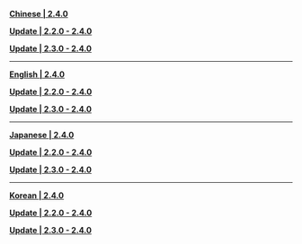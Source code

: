 **[Chinese | 2.4.0](https://autopatchhk.yuanshen.com/client_app/download/pc_zip/20211225051318_JHACtHpvJ2yRaZH0/Audio_Chinese_2.4.0.zip)**

**[Update | 2.2.0 - 2.4.0](https://autopatchhk.yuanshen.com/client_app/update/hk4e_global/10/zh-cn_2.2.0_2.4.0_diff_Ui7XBC3FITMPL0hl.zip)**

**[Update | 2.3.0 - 2.4.0](https://autopatchhk.yuanshen.com/client_app/update/hk4e_global/10/zh-cn_2.3.0_2.4.0_diff_CMYcoWsF1EuhiLpx.zip)**


---

**[English | 2.4.0](https://autopatchhk.yuanshen.com/client_app/download/pc_zip/20211225051318_JHACtHpvJ2yRaZH0/Audio_English(US)_2.4.0.zip)**

**[Update | 2.2.0 - 2.4.0](https://autopatchhk.yuanshen.com/client_app/update/hk4e_global/10/en-us_2.2.0_2.4.0_diff_XD7bFBn31MpLcVws.zip)**

**[Update | 2.3.0 - 2.4.0](https://autopatchhk.yuanshen.com/client_app/update/hk4e_global/10/en-us_2.3.0_2.4.0_diff_nB9mKiPvfW8MhRZd.zip)**

---

**[Japanese | 2.4.0](https://autopatchhk.yuanshen.com/client_app/download/pc_zip/20211225051318_JHACtHpvJ2yRaZH0/Audio_Japanese_2.4.0.zip)**

**[Update | 2.2.0 - 2.4.0](https://autopatchhk.yuanshen.com/client_app/update/hk4e_global/10/ja-jp_2.2.0_2.4.0_diff_euy5Exgt3bZdmfUr.zip)**

**[Update | 2.3.0 - 2.4.0](https://autopatchhk.yuanshen.com/client_app/update/hk4e_global/10/ja-jp_2.3.0_2.4.0_diff_VnP5l3toBOKUapvi.zip)**


---

**[Korean | 2.4.0](https://autopatchhk.yuanshen.com/client_app/download/pc_zip/20211225051318_JHACtHpvJ2yRaZH0/Audio_Korean_2.4.0.zip)**

**[Update | 2.2.0 - 2.4.0](https://autopatchhk.yuanshen.com/client_app/update/hk4e_global/10/ko-kr_2.2.0_2.4.0_diff_Eq0ekGyVaBIWFdM5.zip)**

**[Update | 2.3.0 - 2.4.0](https://autopatchhk.yuanshen.com/client_app/update/hk4e_global/10/ko-kr_2.3.0_2.4.0_diff_nykbuZGrtEsg5eTz.zip)**
